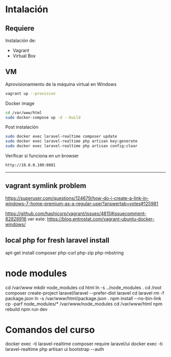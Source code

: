 # Intalación

## Requiere
Instalación de:
* Vagrant
* Virtual Box

## VM
Aprovisionamiento de la máquina virtual en Windows
```sh
vagrant up --provision
```

Docker image
```sh
cd /var/www/html
sudo docker-compose up -d --build
```
Post instalación
```sh
sudo docker exec laravel-realtime composer update
sudo docker exec laravel-realtime php artisan key:generate
sudo docker exec laravel-realtime php artisan config:clear
```
Verificar si funciona en un browser
```sh
http://10.0.0.100:8081
```

----------
## vagrant symlink problem
https://superuser.com/questions/124679/how-do-i-create-a-link-in-windows-7-home-premium-as-a-regular-user?answertab=votes#125981

https://github.com/hashicorp/vagrant/issues/4815#issuecomment-82826916
ver este: https://blog.entrostat.com/vagrant-ubuntu-docker-windows/

## local php for fresh laravel install
apt-get install composer php-curl php-zip php-mbstring

# node modules
cd /var/www
mkdir node_modules
cd html
ln -s ../node_modules .
cd /root
composer create-project laravel/laravel --prefer-dist laravel
cd laravel
rm -f package.json
ln -s /var/www/html/package.json .
npm install --no-bin-link
cp -parf node_modules/* /var/www/node_modules
cd /var/www/html
npm rebuild
npm run dev

# Comandos del curso
docker exec -ti laravel-realtime composer require laravel/ui
docker exec -ti laravel-realtime php artisan ui bootstrap --auth

